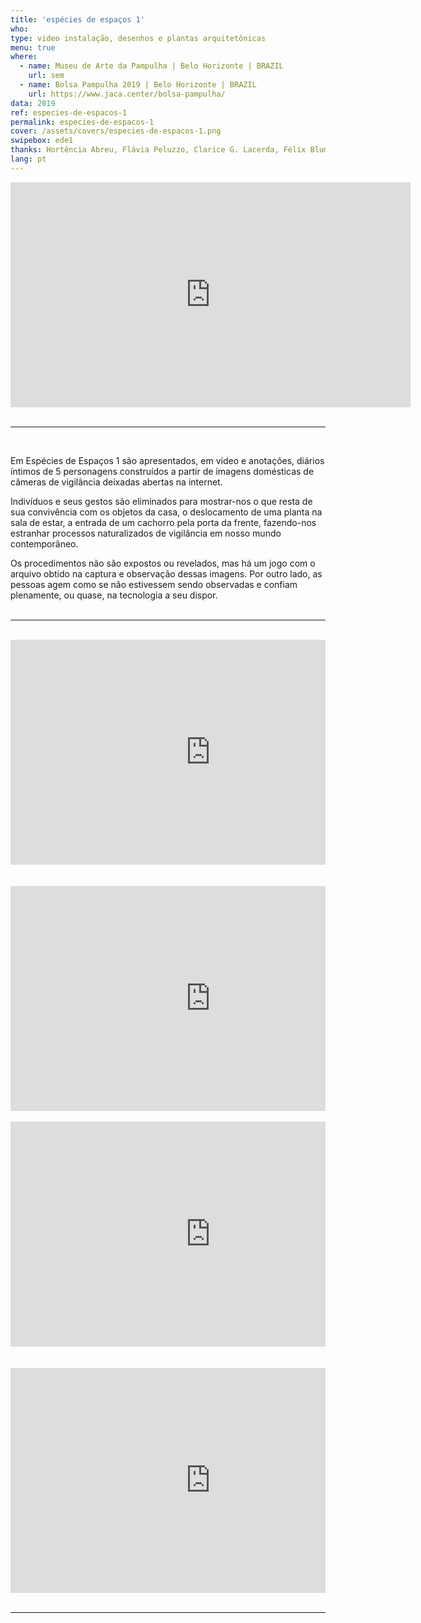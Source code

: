 ```yaml
---
title: 'espécies de espaços 1'
who: 
type: video instalação, desenhos e plantas arquitetônicas
menu: true
where:
  - name: Museu de Arte da Pampulha | Belo Horizonte | BRAZIL
    url: sem
  - name: Bolsa Pampulha 2019 | Belo Horizonte | BRAZIL
    url: https://www.jaca.center/bolsa-pampulha/
data: 2019
ref: especies-de-espacos-1
permalink: especies-de-espacos-1
cover: /assets/covers/especies-de-espacos-1.png
swipebox: ede1
thanks: Hortência Abreu, Flávia Peluzzo, Clarice G. Lacerda, Félix Blume, Flaviana Lassan, Julia Mesquita, Francisca Caporalli, Monica Hoff.
lang: pt
---
```




<div class="video-wrapper video-wrapper-16x9">
<iframe src="https://player.vimeo.com/video/349636167?loop=1&title=0&byline=0&portrait=0" width="640" height="360" frameborder="0" ></iframe>
</div>

<br>

--- 

<br>

Em Espécies de Espaços 1 são apresentados, em vídeo e anotações, diários íntimos de 5 personagens construídos a partir de imagens domésticas de câmeras de vigilância deixadas abertas na internet. 

Indivíduos e seus gestos são eliminados para mostrar-nos o que resta de sua convivência com os objetos da casa, o deslocamento de uma planta na sala de estar, a entrada de um cachorro pela porta da frente, fazendo-nos estranhar processos naturalizados de vigilância em nosso mundo contemporâneo.

Os procedimentos não são expostos ou revelados, mas há um jogo com o arquivo obtido na captura e observação dessas imagens. Por outro lado, as pessoas agem como se não estivessem sendo observadas e confiam plenamente, ou quase, na tecnologia a seu dispor.
<br><br>

---

<br>
<div class="row">
  <div class="column">
        <div class="video-wrapper-side video-wrapper-16x9">
            <iframe src="https://player.vimeo.com/video/357138769?autoplay=1" width="640" height="360" frameborder="0" allow="autoplay; fullscreen" allowfullscreen></iframe>
        </div>
        <br> <br>
        <div class="video-wrapper-side video-wrapper-16x9">
            <iframe src="https://player.vimeo.com/video/357137906?autoplay=1" width="640" height="360" frameborder="0" allow="autoplay; fullscreen" allowfullscreen></iframe>
        </div>
      <br>
   </div>
    <div class="column">
        <div class="video-wrapper-side video-wrapper-16x9">
           <iframe src="https://player.vimeo.com/video/357137300?autoplay=1" width="640" height="360" frameborder="0" allow="autoplay; fullscreen" allowfullscreen></iframe>
        </div>
        <br> <br>
        <div class="video-wrapper-side video-wrapper-16x9">
           <iframe src="https://player.vimeo.com/video/340265321?autoplay=1" width="640" height="360" frameborder="0" allow="autoplay; fullscreen" allowfullscreen></iframe>
        </div>
    </div>
</div>
<br>


---

<br>



